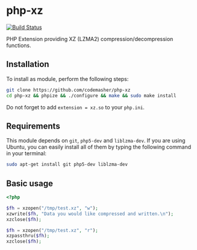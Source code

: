php-xz
======

[![Build Status](https://travis-ci.org/codemasher/php-xz/php-xz.svg?branch=master)](https://travis-ci.org/codemasher/php-xz)

PHP Extension providing XZ (LZMA2) compression/decompression functions.

## Installation

To install as module, perform the following steps:

```bash
git clone https://github.com/codemasher/php-xz
cd php-xz && phpize && ./configure && make && sudo make install
```

Do not forget to add `extension = xz.so` to your `php.ini`.

## Requirements

This module depends on `git`, `php5-dev` and `liblzma-dev`. If you are using Ubuntu, you can easily install all of them by typing the following command in your terminal:

```bash
sudo apt-get install git php5-dev liblzma-dev
```

## Basic usage

```php
<?php

$fh = xzopen("/tmp/test.xz", "w");
xzwrite($fh, "Data you would like compressed and written.\n");
xzclose($fh);

$fh = xzopen("/tmp/test.xz", "r");
xzpassthru($fh);
xzclose($fh);
```
